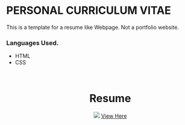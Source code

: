 # PERSONAL CURRICULUM VITAE

<p>This is a template for a resume like Webpage. Not a portfolio website.</p>

### Languages Used.
<ul>
<li>HTML</li>
<li>CSS</li>
<ul>
<br>
<h1 align='center'>Resume</h1>
<div align ='center'>
<img src='https://github.com/Levyathanz/CV/blob/main/Screenshot/Image.png'/>
<a href='https://levyathanz.github.io/CV/'>View Here</a>
</div>
